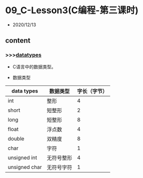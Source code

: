 # 09_C-Lesson3(C编程-第三课时)

- 2020/12/13

## content

### >>>[datatypes](src/data_types.c)

- C语言中的数据类型。

- 数据类型

|data types     |数据类型   |字长（字节） |
|---            |---        |---        |
|int            |整形       |4          |
|short          |短整形     |2          |
|long           |短整形     |8          |
|float          |浮点数     |4          |
|double         |双精度     |8          |
|char           |字符       |1          |
|unsigned int   |无符号整形 |4          |
|unsigned char  |无符号字符 |1          |
